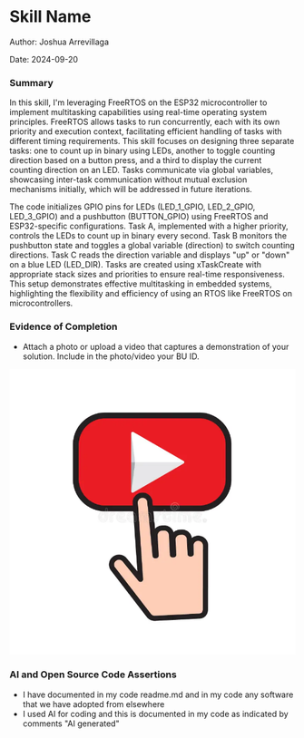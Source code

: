#  Skill Name

Author: Joshua Arrevillaga

Date: 2024-09-20

### Summary

In this skill, I'm leveraging FreeRTOS on the ESP32 microcontroller to implement multitasking capabilities using real-time operating system principles. FreeRTOS allows tasks to run concurrently, each with its own priority and execution context, facilitating efficient handling of tasks with different timing requirements. This skill focuses on designing three separate tasks: one to count up in binary using LEDs, another to toggle counting direction based on a button press, and a third to display the current counting direction on an LED. Tasks communicate via global variables, showcasing inter-task communication without mutual exclusion mechanisms initially, which will be addressed in future iterations.

The code initializes GPIO pins for LEDs (LED_1_GPIO, LED_2_GPIO, LED_3_GPIO) and a pushbutton (BUTTON_GPIO) using FreeRTOS and ESP32-specific configurations. Task A, implemented with a higher priority, controls the LEDs to count up in binary every second. Task B monitors the pushbutton state and toggles a global variable (direction) to switch counting directions. Task C reads the direction variable and displays "up" or "down" on a blue LED (LED_DIR). Tasks are created using xTaskCreate with appropriate stack sizes and priorities to ensure real-time responsiveness. This setup demonstrates effective multitasking in embedded systems, highlighting the flexibility and efficiency of using an RTOS like FreeRTOS on microcontrollers.

### Evidence of Completion
- Attach a photo or upload a video that captures a demonstration of
  your solution. Include in the photo/video your BU ID.

<p align="center">
    <a href="https://youtu.be/_x1szhR15j4">
        <img src="./images/click.png" alt="Thumbnail of your video" />
    </a>
</p>


### AI and Open Source Code Assertions

- I have documented in my code readme.md and in my code any
software that we have adopted from elsewhere
- I used AI for coding and this is documented in my code as
indicated by comments "AI generated" 



